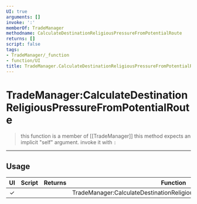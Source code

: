 ```yaml
---
UI: true
arguments: []
invoke: ':'
memberOf: TradeManager
methodname: CalculateDestinationReligiousPressureFromPotentialRoute
returns: []
script: false
tags:
- TradeManager/_function
- function/UI
title: TradeManager.CalculateDestinationReligiousPressureFromPotentialRoute
---
```

# TradeManager:CalculateDestinationReligiousPressureFromPotentialRoute
> this function is a member of [[TradeManager]]
> this method expects an implicit "self" argument. invoke it with `:`
-----
## Usage
|  UI | Script | Returns | Function | Arguments |
|:---:|:------:|-------:|:--------:|:---------|
|✓| ||TradeManager:CalculateDestinationReligiousPressureFromPotentialRoute||
